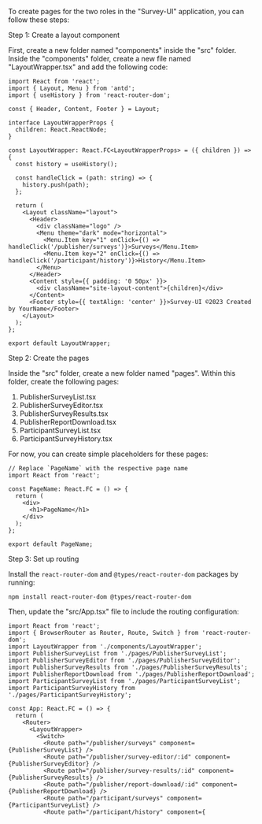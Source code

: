 To create pages for the two roles in the "Survey-UI" application, you can follow these steps:

Step 1: Create a layout component

First, create a new folder named "components" inside the "src" folder. Inside the "components" folder, create a new file named "LayoutWrapper.tsx" and add the following code:

```tsx
import React from 'react';
import { Layout, Menu } from 'antd';
import { useHistory } from 'react-router-dom';

const { Header, Content, Footer } = Layout;

interface LayoutWrapperProps {
  children: React.ReactNode;
}

const LayoutWrapper: React.FC<LayoutWrapperProps> = ({ children }) => {
  const history = useHistory();

  const handleClick = (path: string) => {
    history.push(path);
  };

  return (
    <Layout className="layout">
      <Header>
        <div className="logo" />
        <Menu theme="dark" mode="horizontal">
          <Menu.Item key="1" onClick={() => handleClick('/publisher/surveys')}>Surveys</Menu.Item>
          <Menu.Item key="2" onClick={() => handleClick('/participant/history')}>History</Menu.Item>
        </Menu>
      </Header>
      <Content style={{ padding: '0 50px' }}>
        <div className="site-layout-content">{children}</div>
      </Content>
      <Footer style={{ textAlign: 'center' }}>Survey-UI ©2023 Created by YourName</Footer>
    </Layout>
  );
};

export default LayoutWrapper;
```

Step 2: Create the pages

Inside the "src" folder, create a new folder named "pages". Within this folder, create the following pages:

1. PublisherSurveyList.tsx
2. PublisherSurveyEditor.tsx
3. PublisherSurveyResults.tsx
4. PublisherReportDownload.tsx
5. ParticipantSurveyList.tsx
6. ParticipantSurveyHistory.tsx

For now, you can create simple placeholders for these pages:

```tsx
// Replace `PageName` with the respective page name
import React from 'react';

const PageName: React.FC = () => {
  return (
    <div>
      <h1>PageName</h1>
    </div>
  );
};

export default PageName;
```

Step 3: Set up routing

Install the `react-router-dom` and `@types/react-router-dom` packages by running:

```
npm install react-router-dom @types/react-router-dom
```

Then, update the "src/App.tsx" file to include the routing configuration:

```tsx
import React from 'react';
import { BrowserRouter as Router, Route, Switch } from 'react-router-dom';
import LayoutWrapper from './components/LayoutWrapper';
import PublisherSurveyList from './pages/PublisherSurveyList';
import PublisherSurveyEditor from './pages/PublisherSurveyEditor';
import PublisherSurveyResults from './pages/PublisherSurveyResults';
import PublisherReportDownload from './pages/PublisherReportDownload';
import ParticipantSurveyList from './pages/ParticipantSurveyList';
import ParticipantSurveyHistory from './pages/ParticipantSurveyHistory';

const App: React.FC = () => {
  return (
    <Router>
      <LayoutWrapper>
        <Switch>
          <Route path="/publisher/surveys" component={PublisherSurveyList} />
          <Route path="/publisher/survey-editor/:id" component={PublisherSurveyEditor} />
          <Route path="/publisher/survey-results/:id" component={PublisherSurveyResults} />
          <Route path="/publisher/report-download/:id" component={PublisherReportDownload} />
          <Route path="/participant/surveys" component={ParticipantSurveyList} />
          <Route path="/participant/history" component={
